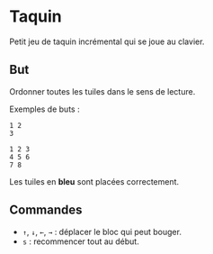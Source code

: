 # Taquin

Petit jeu de taquin incrémental qui se joue au clavier.

## But

Ordonner toutes les tuiles dans le sens de lecture.

Exemples de buts :

```
1 2
3
```

```
1 2 3
4 5 6
7 8
```

Les tuiles en **bleu** sont placées correctement.

## Commandes

- `↑`, `↓`, `←`, `→` : déplacer le bloc qui peut bouger.
- `s` : recommencer tout au début.
